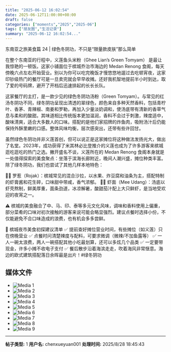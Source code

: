 ```yaml
---
title: "2025-06-12 16:02:54"
date: 2025-06-12T11:00:00+08:00
draft: false
categories: ["moments","2025","2025-06"]
tags: ["朋友圈","生活记录"]
summary: "2025-06-12 16:02:54..."
---
```


东南亚之旅美食篇 24 | 绿色冬阴功，不只是“限量款皮肤”那么简单

在整个东南亚的行程中，义莲鱼头米粉（Ghee Lian’s Green Tomyam） 是最让我惊艳的一顿饭。这家小铺面位于槟城乔治市海边的 Medan Renong 食阁，每天傍晚六点左右开始营业。别以为你可以吃完晚饭才慢悠悠地遛过去吃顿宵夜，这家印钞级热门的餐厅可是一旦卖完就会早早收摊。还好我机智地提前半小时到达，取了爱的号码牌，避开了开档后迅速排起的长长长队。

这家餐厅的主打，是一款少见的绿色冬阴功汤粉（Green Tomyam）。与常见的红汤冬阴功不同，绿冬阴功呈现出清透的翠绿色，颜色来自多种天然香料，包括青柠叶、香茅、青辣椒、南姜和罗勒，再加入少量淡奶调和，使汤底带有清新的香草气息与柔和的酸甜。其味道相比传统版本更加温润，香料不会过于刺激，辣度适中，酸味清爽，适合大多数人的口味。搭配的是他们家招牌的炸鱼肉，吸附汤汁后仍能保持外酥里嫩的口感。整体风味均衡，层次感突出，还带有些许回甘。

虽然绿色冬阴功并非义莲首创，但可以说正是这家摊位将这种做法发扬光大，做出了名堂。2023年，成功获得了米其林必比登推介的义莲也成为了许多游客来槟城逛吃逛吃的热门之选。撇开盛名不谈，义莲所在的 Medan Renong 食阁本身就是一处值得探索的美食聚点：坐落于滨海长廊附近，晚间人潮兴盛，摊位种类丰富。除了绿冬阴功，我们也尝试了其他几样本地特色：

🍓🍍 罗惹（Rojak）：槟城常见的混合沙拉，以水果、炸豆腐和油条为主，搭配特制的虾膏酱和花生碎，口味甜中带咸，香气浓郁。
🦐🍝 虾面（Mee Udang）：汤底以虾壳熬制，鲜美厚重，面条劲道，冰凉解暑，酸甜茄汁配上大只鲜虾，是当地受欢迎的夜宵之一。

⚠️ 槟城的美食融合了中、马、印、泰等多元文化风味，调味和香料使用上偏重，部分菜肴的口味对初次接触的游客来说可能会略显强烈。建议点餐时选择小份，不仅能避免不合口味造成的浪费，也有机会多多尝鲜。

📝 槟城夜市美食初探建议清单
✅ 提前查好摊位营业时间，有些摊位（如义莲）只在傍晚营业
✅ 点餐时问清楚辣度与配料，可要求微调（微辣/不加鱼露等）
✅ 一人一碗太浪费，两人一碗搭配其他小吃最划算，还可以多炫几个品类
✅ 一定要带现金，许多小摊不收电子支付
✅ 餐后散步沿着海滨走走，吹着海风非常惬意。海边的欧式建筑搭配落日余晖最是出片！
​
​#绿冬阴功

## 媒体文件

- ![Media 1](/Moments/photos/2025-06-12/202506121602540.jpg)
- ![Media 2](/Moments/photos/2025-06-12/202506121602541.jpg)
- ![Media 3](/Moments/photos/2025-06-12/202506121602542.jpg)
- ![Media 4](/Moments/photos/2025-06-12/202506121602543.jpg)
- ![Media 5](/Moments/photos/2025-06-12/202506121602544.jpg)
- ![Media 6](/Moments/photos/2025-06-12/202506121602545.jpg)
- ![Media 7](/Moments/photos/2025-06-12/202506121602546.jpg)
- ![Media 8](/Moments/photos/2025-06-12/202506121602547.jpg)
- ![Media 9](/Moments/photos/2025-06-12/202506121602548.jpg)

---

**帖子类型:** 1
**用户名:** chenxueyuan001
**处理时间:** 2025/8/28 18:45:43